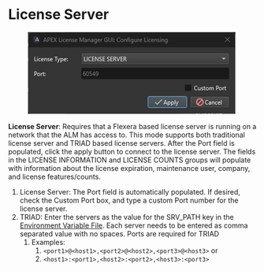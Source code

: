# License Server

<figure><img src="../.gitbook/assets/license server 2025.15.png" alt=""><figcaption></figcaption></figure>

**License Server**: Requires that a Flexera based license server is running on a network that the ALM has access to. This mode supports both traditional license server and TRIAD based license servers. After the Port field is populated, click the apply button to connect to the license server. The fields in the LICENSE INFORMATION and LICENSE COUNTS groups will populate with information about the license expiration, maintenance user, company, and license features/counts.

1. License Server: The Port field is automatically populated. If desired, check the Custom Port box, and type a custom Port number for the license server.
2. TRIAD: Enter the servers as the value for the SRV\_PATH key in the [Environment Variable File](../environment-variable-file.md). Each server needs to be entered as comma separated value with no spaces. Ports are required for TRIAD&#x20;
   1. Examples:&#x20;
      1. `<port1>@<host1>,<port2>@<host2>,<port3>@<host3>` or&#x20;
      2. `<host1>:<port1>,<host2>:<port2>,<host3>:<port3>`
